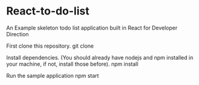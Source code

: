 # React-to-do-list
An Example skeleton todo list application built in React for Developer Direction

First clone this repository.
git clone

Install dependencies. (You should already have nodejs and npm installed in your machine, if not, install those before).
npm install

Run the sample application
npm start
